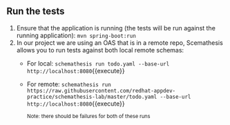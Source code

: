 ## Run the tests
1. Ensure that the application is running (the tests will be run against the running application): `mvn spring-boot:run`
2. In our project we are using an OAS that is in a remote repo, Scemathesis allows you to run tests against both local
remote schemas:
    - For local: `schemathesis run todo.yaml --base-url http://localhost:8080`{{execute}}
    - For remote: `schemathesis run https://raw.githubusercontent.com/redhat-appdev-practice/schemathesis-lab/master/todo.yaml --base-url http://localhost:8080`{{execute}}

        <sub>Note: there should be failures for both of these runs</sub>
